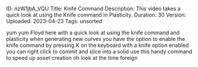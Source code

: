 ID: nzW1jbA_VQU
Title: Knife Command
Description: This video takes a quick look at using the Knife command in Plasticity.
Duration: 30
Version: 
Uploaded: 2023-04-23
Tags: unsorted

yum yum Floyd here with a quick look at
using the knife command and plasticity
when generating new curves you have the
option to enable the knife command by
pressing K on the keyboard with a knife
option enabled you can right click to
commit and slice into a solid use this
handy command to speed up asset creation
oh look at the time
foreign
